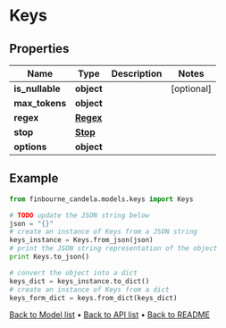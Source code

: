 # Keys


## Properties
Name | Type | Description | Notes
------------ | ------------- | ------------- | -------------
**is_nullable** | **object** |  | [optional] 
**max_tokens** | **object** |  | 
**regex** | [**Regex**](Regex.md) |  | 
**stop** | [**Stop**](Stop.md) |  | 
**options** | **object** |  | 

## Example

```python
from finbourne_candela.models.keys import Keys

# TODO update the JSON string below
json = "{}"
# create an instance of Keys from a JSON string
keys_instance = Keys.from_json(json)
# print the JSON string representation of the object
print Keys.to_json()

# convert the object into a dict
keys_dict = keys_instance.to_dict()
# create an instance of Keys from a dict
keys_form_dict = keys.from_dict(keys_dict)
```
[Back to Model list](../README.md#documentation-for-models) &#8226; [Back to API list](../README.md#documentation-for-api-endpoints) &#8226; [Back to README](../README.md)


